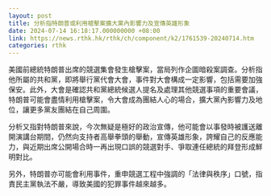 ```yaml
---
layout: post
title: 分析指特朗普或利用槍擊案擴大黨內影響力及宣傳英雄形象
date: 2024-07-14 16:18:17.000000000 +08:00
link: https://news.rthk.hk/rthk/ch/component/k2/1761539-20240714.htm
categories: rthk
---
```


美國前總統特朗普出席的競選集會發生槍擊案，當局列作企圖暗殺案調查。分析指他所屬的共和黨，即將舉行黨代會大會，事件對大會構成一定影響，包括需要加強保安。此外，大會是確認共和黨總統候選人提名及處理其他競選事項的重要會議，特朗普可能會盡情利用槍擊案，令大會成為團結人心的場合，擴大黨內影響力及地位，讓更多黨友團結在自己周圍。

分析又指對特朗普來說，今次無疑是極好的政治宣傳，他可能會以事發時被護送離開演講台期間，仍然向支持者高舉拳頭的舉動，宣傳英雄形象，誇耀自己的反應能力，與近期出席公開場合時一再出現口誤的競選對手、爭取連任總統的拜登形成鮮明對比。

另外，特朗普亦可能會利用事件，重申競選工程中強調的「法律與秩序」口號，指責民主黨執法不嚴，導致美國的犯罪事件越來越多。
